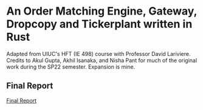 # An Order Matching Engine, Gateway, Dropcopy and Tickerplant written in Rust

Adapted from UIUC's HFT (IE 498) course with Professor David Lariviere. 
Credits to Akul Gupta, Akhil Isanaka, and Nisha Pant for much of the original work during the SP22 semester.
Expansion is mine. 


## Final Report
[Final Report](FinalReport.md)
